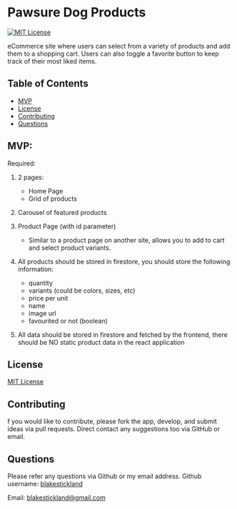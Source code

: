 <!-- Title of the project -->
  # Pawsure Dog Products


  [![MIT License](https://img.shields.io/badge/MIT-License-brightgreen)](https://choosealicense.com/licenses/)
  
  
  <!-- Description of the project -->
  eCommerce site where users can select from a variety of products and add them to a shopping cart. Users can also toggle a favorite button to keep track of their most liked items.
  
  ## Table of Contents
  * [MVP](#mvp)
  * [License](#license)
  * [Contributing](#contributing)
  * [Questions](#questions)

## MVP:
Required: 
1. 2 pages:
    * Home Page
    * Grid of products

2. Carousel of featured products
3. Product Page (with id parameter) 
    * Similar to a product page on another site, allows you to add to cart and select product variants.

4. All products should be stored in firestore, you should store the following information:
    * quantity
    * variants (could be colors, sizes, etc)
    * price per unit
    * name
    * image url
    * favourited or not (boolean)

5. All data should be stored in firestore and fetched by the frontend, there should be NO static product data in the react application
  
## License
[MIT License](https://choosealicense.com/licenses/)

## Contributing
f you would like to contribute, please fork the app, develop, and submit ideas via pull requests. Direct contact any suggestions too via GitHub or email.

## Questions
Please refer any questions via Github or my email address.
Github username: [blakestickland](https://github.com/blakestickland)

Email: blakestickland@gmail.com